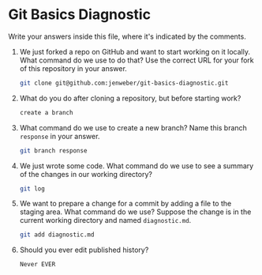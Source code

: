 # Git Basics Diagnostic

Write your answers inside this file, where it's indicated by the comments.

1.  We just forked a repo on GitHub and want to start working on it locally.
    What command do we use to do that? Use the correct URL for your fork of this
    repository in your answer.

    ```sh
    git clone git@github.com:jenweber/git-basics-diagnostic.git
    ```

2.  What do you do after cloning a repository, but before starting work?

    ```sh
    create a branch
    ```

3.  What command do we use to create a new branch? Name this branch `response`
    in your answer.

    ```sh
    git branch response
    ```

4.  We just wrote some code. What command do we use to see a summary of the
    changes in our working directory?

    ```sh
    git log
    ```

5.  We want to prepare a change for a commit by adding a file to the staging
    area. What command do we use? Suppose the change is in the current working
    directory and named `diagnostic.md`.

    ```sh
    git add diagnostic.md
    ```

6.  Should you ever edit published history?

    ```sh
    Never EVER
    ```
